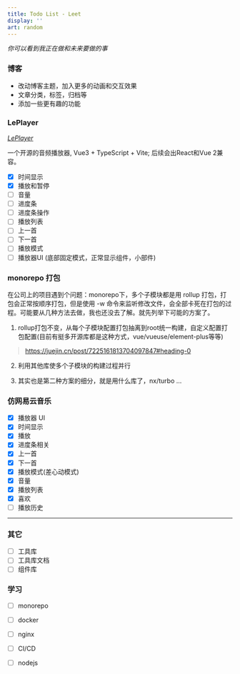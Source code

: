 ```yaml
---
title: Todo List - Leet
display: ''
art: random
---
```


<SubNav />

*你可以看到我正在做和未来要做的事*

### 博客

- 改动博客主题，加入更多的动画和交互效果
- 文章分类，标签，归档等
- 添加一些更有趣的功能

### LePlayer

[*LePlayer*](https://github.com/skyline523/LePlayer)

一个开源的音频播放器, Vue3 + TypeScript + Vite; 后续会出React和Vue 2兼容。

- [x] 时间显示
- [x] 播放和暂停
- [ ] 音量
- [ ] 进度条
- [ ] 进度条操作
- [ ] 播放列表
- [ ] 上一首
- [ ] 下一首
- [ ] 播放模式
- [ ] 播放器UI (底部固定模式，正常显示组件，小部件)

### monorepo 打包

在公司上的项目遇到个问题：monorepo下，多个子模块都是用 rollup 打包，打包会正常按顺序打包，但是使用 -w 命令来监听修改文件，会全部卡死在打包的过程。可能要从几种方法去做，我也还没去了解。就先列举下可能的方案了。

1. rollup打包不变，从每个子模块配置打包抽离到root统一构建，自定义配置打包配置(目前有挺多开源库都是这种方式，vue/vueuse/element-plus等等)
> https://juejin.cn/post/7225161813704097847#heading-0

2. 利用其他库使多个子模块的构建过程并行

3. 其实也是第二种方案的细分，就是用什么库了，nx/turbo ...

### 仿网易云音乐

- [x] 播放器 UI
- [x] 时间显示
- [x] 播放
- [x] 进度条相关
- [x] 上一首
- [x] 下一首
- [x] 播放模式(差心动模式)
- [x] 音量
- [x] 播放列表
- [x] 喜欢
- [ ] 播放历史

---

### 其它

- [ ] 工具库
- [ ] 工具库文档
- [ ] 组件库

### 学习

- [ ] monorepo

- [ ] docker
- [ ] nginx
- [ ] CI/CD

- [ ] nodejs
